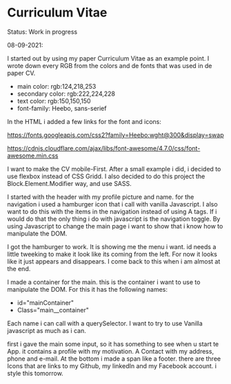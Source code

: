 # Curriculum Vitae

Status: Work in progress

08-09-2021:

I started out by using my paper Curriculum Vitae as an example point. I wrote down every RGB from the colors and de fonts that was used in de paper CV.

- main color: rgb:124,218,253
- secondary color: rgb:222,224,228
- text color: rgb:150,150,150
- font-family: Heebo, sans-serief

In the HTML i added a few links for the font and icons:

https://fonts.googleapis.com/css2?family=Heebo:wght@300&display=swap

https://cdnjs.cloudflare.com/ajax/libs/font-awesome/4.7.0/css/font-awesome.min.css

I want to make the CV mobile-First. After a small example i did, i decided to use flexbox instead of CSS Gridd. I also decided to do this project the Block.Element.Modifier way, and use SASS.

I started with the header with my profile picture and name. for the navigation i used a hamburger icon that i call with vanilla Javascript.
I also want to do this with the items in the navigation instead of using A tags. If i would do that the only thing i do with javascript is the navigation toggle. By using Javascript to change the main page i want to show that i know how to manipulate the DOM.

I got the hamburger to work. It is showing me the menu i want. id needs a little tweeking to make it look like its coming from the left. For now it looks like it just appears and disappears. I come back to this when i am almost at the end.

I made a container for the main. this is the container i want to use to manipulate the DOM. For this it has the following names:

- id="mainContainer"
- Class="main\_\_container"

Each name i can call with a querySelector. I want to try to use Vanilla javascript as much as i can.

first i gave the main some input, so it has something to see when u start te App. it contains a profile with my motivation. A Contact with my address, phone and e-mail. At the bottom i made a span like a footer. there are three Icons that are links to my Github, my linkedIn and my Facebook account. i style this tomorrow.
